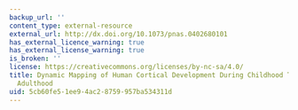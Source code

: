 ```yaml
---
backup_url: ''
content_type: external-resource
external_url: http://dx.doi.org/10.1073/pnas.0402680101
has_external_licence_warning: true
has_external_license_warning: true
is_broken: ''
license: https://creativecommons.org/licenses/by-nc-sa/4.0/
title: Dynamic Mapping of Human Cortical Development During Childhood Through Early
  Adulthood
uid: 5cb60fe5-1ee9-4ac2-8759-957ba534311d
---
```

